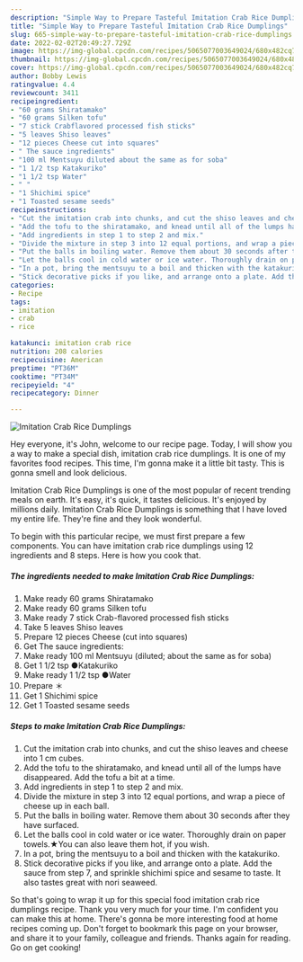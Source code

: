 ```yaml
---
description: "Simple Way to Prepare Tasteful Imitation Crab Rice Dumplings"
title: "Simple Way to Prepare Tasteful Imitation Crab Rice Dumplings"
slug: 665-simple-way-to-prepare-tasteful-imitation-crab-rice-dumplings
date: 2022-02-02T20:49:27.729Z
image: https://img-global.cpcdn.com/recipes/5065077003649024/680x482cq70/imitation-crab-rice-dumplings-recipe-main-photo.jpg
thumbnail: https://img-global.cpcdn.com/recipes/5065077003649024/680x482cq70/imitation-crab-rice-dumplings-recipe-main-photo.jpg
cover: https://img-global.cpcdn.com/recipes/5065077003649024/680x482cq70/imitation-crab-rice-dumplings-recipe-main-photo.jpg
author: Bobby Lewis
ratingvalue: 4.4
reviewcount: 3411
recipeingredient:
- "60 grams Shiratamako"
- "60 grams Silken tofu"
- "7 stick Crabflavored processed fish sticks"
- "5 leaves Shiso leaves"
- "12 pieces Cheese cut into squares"
- " The sauce ingredients"
- "100 ml Mentsuyu diluted about the same as for soba"
- "1 1/2 tsp Katakuriko"
- "1 1/2 tsp Water"
- " "
- "1 Shichimi spice"
- "1 Toasted sesame seeds"
recipeinstructions:
- "Cut the imitation crab into chunks, and cut the shiso leaves and cheese into 1 cm cubes."
- "Add the tofu to the shiratamako, and knead until all of the lumps have disappeared. Add the tofu a bit at a time."
- "Add ingredients in step 1 to step 2 and mix."
- "Divide the mixture in step 3 into 12 equal portions, and wrap a piece of cheese up in each ball."
- "Put the balls in boiling water. Remove them about 30 seconds after they have surfaced."
- "Let the balls cool in cold water or ice water. Thoroughly drain on paper towels.★You can also leave them hot, if you wish."
- "In a pot, bring the mentsuyu to a boil and thicken with the katakuriko."
- "Stick decorative picks if you like, and arrange onto a plate. Add the sauce from step 7, and sprinkle shichimi spice and sesame to taste. It also tastes great with nori seaweed."
categories:
- Recipe
tags:
- imitation
- crab
- rice

katakunci: imitation crab rice 
nutrition: 208 calories
recipecuisine: American
preptime: "PT36M"
cooktime: "PT34M"
recipeyield: "4"
recipecategory: Dinner

---
```



![Imitation Crab Rice Dumplings](https://img-global.cpcdn.com/recipes/5065077003649024/680x482cq70/imitation-crab-rice-dumplings-recipe-main-photo.jpg)

Hey everyone, it's John, welcome to our recipe page. Today, I will show you a way to make a special dish, imitation crab rice dumplings. It is one of my favorites food recipes. This time, I'm gonna make it a little bit tasty. This is gonna smell and look delicious.



Imitation Crab Rice Dumplings is one of the most popular of recent trending meals on earth. It's easy, it's quick, it tastes delicious. It's enjoyed by millions daily. Imitation Crab Rice Dumplings is something that I have loved my entire life. They're fine and they look wonderful.


To begin with this particular recipe, we must first prepare a few components. You can have imitation crab rice dumplings using 12 ingredients and 8 steps. Here is how you cook that.

<!--inarticleads1-->

##### The ingredients needed to make Imitation Crab Rice Dumplings:

1. Make ready 60 grams Shiratamako
1. Make ready 60 grams Silken tofu
1. Make ready 7 stick Crab-flavored processed fish sticks
1. Take 5 leaves Shiso leaves
1. Prepare 12 pieces Cheese (cut into squares)
1. Get  The sauce ingredients:
1. Make ready 100 ml Mentsuyu (diluted; about the same as for soba)
1. Get 1 1/2 tsp ●Katakuriko
1. Make ready 1 1/2 tsp ●Water
1. Prepare  ＊
1. Get 1 Shichimi spice
1. Get 1 Toasted sesame seeds




<!--inarticleads2-->

##### Steps to make Imitation Crab Rice Dumplings:

1. Cut the imitation crab into chunks, and cut the shiso leaves and cheese into 1 cm cubes.
1. Add the tofu to the shiratamako, and knead until all of the lumps have disappeared. Add the tofu a bit at a time.
1. Add ingredients in step 1 to step 2 and mix.
1. Divide the mixture in step 3 into 12 equal portions, and wrap a piece of cheese up in each ball.
1. Put the balls in boiling water. Remove them about 30 seconds after they have surfaced.
1. Let the balls cool in cold water or ice water. Thoroughly drain on paper towels.★You can also leave them hot, if you wish.
1. In a pot, bring the mentsuyu to a boil and thicken with the katakuriko.
1. Stick decorative picks if you like, and arrange onto a plate. Add the sauce from step 7, and sprinkle shichimi spice and sesame to taste. It also tastes great with nori seaweed.




So that's going to wrap it up for this special food imitation crab rice dumplings recipe. Thank you very much for your time. I'm confident you can make this at home. There's gonna be more interesting food at home recipes coming up. Don't forget to bookmark this page on your browser, and share it to your family, colleague and friends. Thanks again for reading. Go on get cooking!

